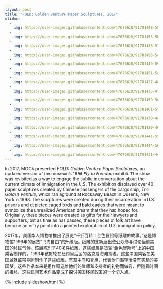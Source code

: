 ```yaml
---
layout: post
title: "FOLD: Golden Venture Paper Sculptures, 2017"
slides:
  -
    img: https://user-images.githubusercontent.com/47676628/91781448-5927f980-ebc8-11ea-98ef-884d8d9936ed.jpg
  -
    img: https://user-images.githubusercontent.com/47676628/91781453-5b8a5380-ebc8-11ea-8397-6b02d8e0ad5d.jpg
  -
    img: https://user-images.githubusercontent.com/47676628/91781438-51685500-ebc8-11ea-93d4-851cbe159561.jpg
  -
    img: https://user-images.githubusercontent.com/47676628/91781456-5cbb8080-ebc8-11ea-9457-421091d3da86.jpg
  -
    img: https://user-images.githubusercontent.com/47676628/91781449-59c09000-ebc8-11ea-9fb2-c1d1825782d4.jpg
  -
    img: https://user-images.githubusercontent.com/47676628/91781451-5af1bd00-ebc8-11ea-9dab-b537b8a7de59.jpg
  -
    img: https://user-images.githubusercontent.com/47676628/91781427-48778380-ebc8-11ea-960d-0308b900bf18.jpg
  -
    img: https://user-images.githubusercontent.com/47676628/91781435-4f9e9180-ebc8-11ea-8641-6bc00d7e23b5.jpg
  -
    img: https://user-images.githubusercontent.com/47676628/91781459-5decad80-ebc8-11ea-9611-feef0877220f.jpg
  -
    img: https://user-images.githubusercontent.com/47676628/91781461-5f1dda80-ebc8-11ea-97c5-e16dbf783906.jpg
  -
    img: https://user-images.githubusercontent.com/47676628/91781430-4ad9dd80-ebc8-11ea-8cfb-6a4f73407e3f.jpg
  -
    img: https://user-images.githubusercontent.com/47676628/91781420-46adc000-ebc8-11ea-8315-9109698d0a65.jpg
  -
    img: https://user-images.githubusercontent.com/47676628/91781441-55947280-ebc8-11ea-8b6a-e5eb8d6ceaa2.jpg
  -
    img: https://user-images.githubusercontent.com/47676628/91781444-56c59f80-ebc8-11ea-9ebd-b558e9caea3a.jpg
  -
    img: https://user-images.githubusercontent.com/47676628/91781431-4d3c3780-ebc8-11ea-96e3-254eb05e66b5.jpg
---
```


In 2017, MOCA presented *FOLD: Golden Venture Paper Sculptures*, an updated version of the museum’s 1996 *Fly to Freedom* exhibit. The show was revisited as a way to engage the public in conversation about the current climate of immigration in the U.S. The exhibition displayed over 40 paper sculptures created by Chinese passengers of the cargo ship, *The Golden Venture*, which ran aground at Rockaway Beach in Queens, New York in 1993. The sculptures were created during their incarceration in U.S. prisons and depicted caged birds and bald eagles that were meant to symbolize the unrealized American dream that they had hoped for. Originally, these pieces were created as gifts for their lawyers and supporters, but as time as has passed, these pieces of folk art have become an entry point into a pointed exploration of U.S. immigration policy.  

2017年，美国华人博物馆推出了展览“千折百转：金色冒险号纸雕的故事。”这是博物馆1996年的展览“飞向自由”的升级版。纸雕的重新展出使公众参与讨论当前美国的移民气候。该展陈列了40多件纸雕，这些纸雕是货轮“金色冒险号”上的中国乘客制作的，1993年该货轮在纽约皇后区的洛克威海滩搁浅。这些中国乘客在美国监狱监禁期间制作了这些纸雕，有笼中鸟和秃鹰，代表他们渴望而没有实现的美国梦。这些作品本来是用作赠送给他们的律师和支持者的礼物而做的，但随着时间的推移，这些民间艺术作品变成了探讨美国移民政策的一个切入点。

{% include slideshow.html %}
